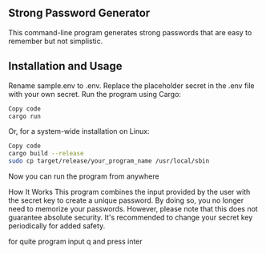 

Strong Password Generator
----------------------------------------
This command-line program generates strong passwords that are easy to remember but not simplistic.

Installation and Usage
----------------------------------------
Rename sample.env to .env.
Replace the placeholder secret in the .env file with your own secret.
Run the program using Cargo:
```bash
Copy code
cargo run
```
Or, for a system-wide installation on Linux:

```bash
Copy code
cargo build --release
sudo cp target/release/your_program_name /usr/local/sbin
```
Now you can run the program from anywhere

How It Works
This program combines the input provided by the user with the secret key to create a unique password. By doing so, you no longer need to memorize your passwords. However, please note that this does not guarantee absolute security. It's recommended to change your secret key periodically for added safety.


for quite program input q and press inter